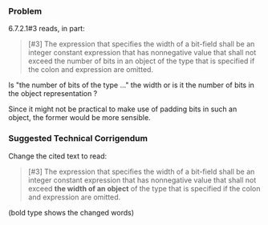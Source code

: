 ### Problem

6.7.2.1#3 reads, in part:

> \[#3] The expression that specifies the width of a bit-field shall be an integer
> constant expression that has nonnegative value that shall not exceed the number
> of bits in an object of the type that is specified if the colon and expression
> are omitted.

Is "the number of bits of the type ..." the width or is it the number of bits in
the object representation ?

Since it might not be practical to make use of padding bits in such an object,
the former would be more sensible.

### Suggested Technical Corrigendum

Change the cited text to read:

> \[#3] The expression that specifies the width of a bit-field shall be an integer
> constant expression that has nonnegative value that shall not exceed **the width
> of an object** of the type that is specified if the colon and expression are
> omitted.

(bold type shows the changed words)
